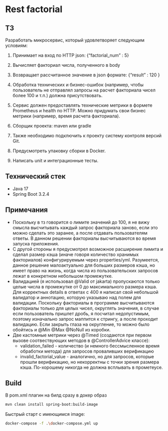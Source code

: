# Rest factorial
## ТЗ  
Разработать микросервис, который удовлетворяет следующим условиям:
1) Принимает на вход по HTTP json:
  {“factorial_num” :  5}

2) Вычисляет факториал числа, полученного в body

3) Возвращает рассчитанное значение в json формате:
 {“result” : 120 }

4) Обработка технических и бизнес-ошибок (например, чтобы пользователь не отправлял запросы на расчет факториала чисел более 100 и т.п.) должна присутствовать.

5) Сервис должен предоставлять технические метрики в формете Prometheus и health по HTTP. Можно придумать свои бизнес метрики (например, время расчета факториала). 

6) Сборщик проекта: maven или gradle

7) Также необходимо подключить к проекту систему контроля версий Git.

8) Предусмотреть упаковку сборки в Docker.

9) Написать unit и интеграционные тесты.
## Технический стек  
- Java 17
- Spring Boot 3.2.4
## Примечания
- Поскольку в тз говорится о лимите значений до 100, я не вижу смысла высчитывать каждый запрос факториала заново, если это можно сделать это заранее, а после отдавать пользователям ответы. В данном решении факториалы высчитываются во время запуска приложения.
- С другой стороны я предусмотрел возможное расширение лимита и сделал размер кэша (иначе говоря количество хранимых факториалов) конфигурируемым через properties/yml. Разумеется, данное решение малоактуально для больших размеров кэша, но имеет право на жизнь, когда числа из пользовательских запросов лежат в конкретном небольшом промежутке.
- Валидацией (я использовал @Valid от jakarta) пропускаются только целые числа в промежутке от 0 до максимального размера кэша. Для корректных details в ответах с 400 я написал свой небольшой валидатор и аннотацию, которую указываю над полем для валидации.
Поскольку факториалы в программе высчитываются факториалы только для целых чисел, округлять значения, в случае если пользователь пришлет дробь, я посчитал недопустимым, поэтому изначально запрос маппится к стрингу, а после проходит валидацию. Если закрыть глаза на округление, то можно было обойтись и @Min @Max @NoNull из коробки.
- Две кастомные метрики через @Timed (создаются при первом вызове соотвествующих методов в @ControllerAdvice классе):
  - validation_failed - количество (и немного бессмысленное время обработки метода) для запросов проваливших верификацию
  - invalid_factorial_value - аналогично, но для запросов, которые прошли верификацию, но некорректны с точки зрения размера кэша. По-хорошему никогда не должна всплывать в прометеусе.
## Build  
В pom.xml плагин на билд сразу в докер образ
```bash
mvn clean install spring-boot:build-image
```
Быстрый старт с имеющимся image:
```bash
docker-compose -f .\docker-compose.yml up
```
